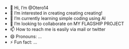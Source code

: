 - 👋 Hi, I’m @Otero14
- 👀 I’m interested in creating creating creating!
- 🌱 I’m currently learning simple coding using AI
- 💞️ I’m looking to collaborate on MY FLAGSHIP PROJECT
- 📫 How to reach me is easily via mail or twitter
- 😄 Pronouns: ...
- ⚡ Fun fact: ...

<!---
Otero14/Otero14 is a ✨ special ✨ repository because its `README.md` (this file) appears on your GitHub profile.
You can click the Preview link to take a look at your changes.
--->
